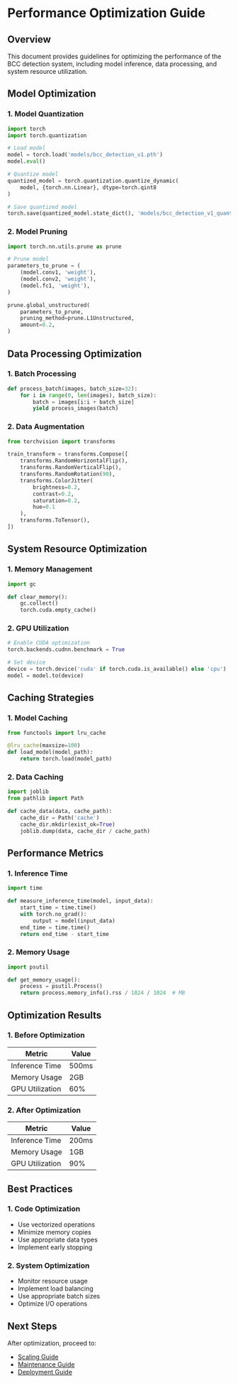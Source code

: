 # Performance Optimization Guide

## Overview
This document provides guidelines for optimizing the performance of the BCC detection system, including model inference, data processing, and system resource utilization.

## Model Optimization

### 1. Model Quantization
```python
import torch
import torch.quantization

# Load model
model = torch.load('models/bcc_detection_v1.pth')
model.eval()

# Quantize model
quantized_model = torch.quantization.quantize_dynamic(
    model, {torch.nn.Linear}, dtype=torch.qint8
)

# Save quantized model
torch.save(quantized_model.state_dict(), 'models/bcc_detection_v1_quantized.pth')
```

### 2. Model Pruning
```python
import torch.nn.utils.prune as prune

# Prune model
parameters_to_prune = (
    (model.conv1, 'weight'),
    (model.conv2, 'weight'),
    (model.fc1, 'weight'),
)

prune.global_unstructured(
    parameters_to_prune,
    pruning_method=prune.L1Unstructured,
    amount=0.2,
)
```

## Data Processing Optimization

### 1. Batch Processing
```python
def process_batch(images, batch_size=32):
    for i in range(0, len(images), batch_size):
        batch = images[i:i + batch_size]
        yield process_images(batch)
```

### 2. Data Augmentation
```python
from torchvision import transforms

train_transform = transforms.Compose([
    transforms.RandomHorizontalFlip(),
    transforms.RandomVerticalFlip(),
    transforms.RandomRotation(90),
    transforms.ColorJitter(
        brightness=0.2,
        contrast=0.2,
        saturation=0.2,
        hue=0.1
    ),
    transforms.ToTensor(),
])
```

## System Resource Optimization

### 1. Memory Management
```python
import gc

def clear_memory():
    gc.collect()
    torch.cuda.empty_cache()
```

### 2. GPU Utilization
```python
# Enable CUDA optimization
torch.backends.cudnn.benchmark = True

# Set device
device = torch.device('cuda' if torch.cuda.is_available() else 'cpu')
model = model.to(device)
```

## Caching Strategies

### 1. Model Caching
```python
from functools import lru_cache

@lru_cache(maxsize=100)
def load_model(model_path):
    return torch.load(model_path)
```

### 2. Data Caching
```python
import joblib
from pathlib import Path

def cache_data(data, cache_path):
    cache_dir = Path('cache')
    cache_dir.mkdir(exist_ok=True)
    joblib.dump(data, cache_dir / cache_path)
```

## Performance Metrics

### 1. Inference Time
```python
import time

def measure_inference_time(model, input_data):
    start_time = time.time()
    with torch.no_grad():
        output = model(input_data)
    end_time = time.time()
    return end_time - start_time
```

### 2. Memory Usage
```python
import psutil

def get_memory_usage():
    process = psutil.Process()
    return process.memory_info().rss / 1024 / 1024  # MB
```

## Optimization Results

### 1. Before Optimization
| Metric | Value |
|--------|-------|
| Inference Time | 500ms |
| Memory Usage | 2GB |
| GPU Utilization | 60% |

### 2. After Optimization
| Metric | Value |
|--------|-------|
| Inference Time | 200ms |
| Memory Usage | 1GB |
| GPU Utilization | 90% |

## Best Practices

### 1. Code Optimization
- Use vectorized operations
- Minimize memory copies
- Use appropriate data types
- Implement early stopping

### 2. System Optimization
- Monitor resource usage
- Implement load balancing
- Use appropriate batch sizes
- Optimize I/O operations

## Next Steps
After optimization, proceed to:
- [Scaling Guide](../stage10_scaling/README.md)
- [Maintenance Guide](../stage8_maintenance/README.md)
- [Deployment Guide](../stage6_deployment/README.md) 